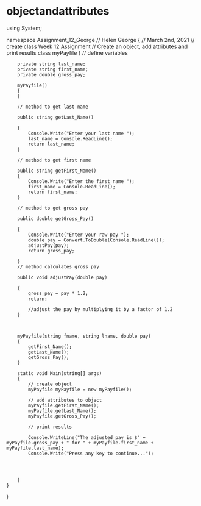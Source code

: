 # objectandattributes

using System;

namespace Assignment_12_George   // Helen George
{                               // March 2nd, 2021
    // create class            Week 12 Assignment
                            // Create an object, add attributes and print results
    class myPayfile
    {
        // define variables

        private string last_name;
        private string first_name;
        private double gross_pay;

        myPayfile()
        {
        }

        // method to get last name

        public string getLast_Name()

        {
            Console.Write("Enter your last name ");
            last_name = Console.ReadLine();
            return last_name;
        }

        // method to get first name

        public string getFirst_Name()
        {
            Console.Write("Enter the first name ");
            first_name = Console.ReadLine();
            return first_name;
        }

        // method to get gross pay

        public double getGross_Pay()

        {
            Console.Write("Enter your raw pay ");
            double pay = Convert.ToDouble(Console.ReadLine());
            adjustPay(pay);
            return gross_pay;
            
        }
        // method calculates gross pay

        public void adjustPay(double pay)

        {
            gross_pay = pay * 1.2;
            return;

            //adjust the pay by multiplying it by a factor of 1.2
        }



        myPayfile(string fname, string lname, double pay)
        {
            getFirst_Name();
            getLast_Name();
            getGross_Pay();
        }

        static void Main(string[] args)
        {
            // create object
            myPayfile myPayfile = new myPayfile();

            // add attributes to object
            myPayfile.getFirst_Name();
            myPayfile.getLast_Name();
            myPayfile.getGross_Pay();

            // print results

            Console.WriteLine("The adjusted pay is $" + myPayfile.gross_pay + " for " + myPayfile.first_name + myPayfile.last_name);
            Console.Write("Press any key to continue...");
            

           
                                                    
        }
    }
}
